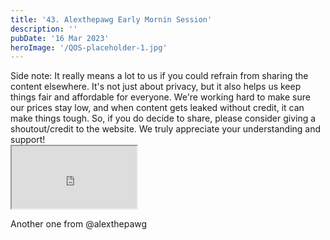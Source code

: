 ```yaml
---
title: '43. Alexthepawg Early Mornin Session'
description: ''
pubDate: '16 Mar 2023'
heroImage: '/QOS-placeholder-1.jpg'
---
```

<div class="video_paragraph_header"> Side note: It really means a lot to us if you could refrain from sharing the content elsewhere. It's not just about privacy, but it also helps us keep things fair and affordable for everyone. We're working hard to make sure our prices stay low, and when content gets leaked without credit, it can make things tough. So, if you do decide to share, please consider giving a shoutout/credit to the website. We truly appreciate your understanding and support!</div>

<iframe src="https://drive.google.com/file/d/1rHbgBztYUkDoywDCRhTBbSN3Zqe8Y5eI/preview" width="200" height="100" allow="autoplay" allowfullscreen="allowfullscreen"></iframe>

Another one from @alexthepawg
<br>
<br>
<!---<a class="read_more" href="https://drive.google.com/file/d/1rHbgBztYUkDoywDCRhTBbSN3Zqe8Y5eI/view?usp=sharing">Download</a>--->